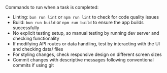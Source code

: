 Commands to run when a task is completed:
- Linting: `bun run lint` or `npm run lint` to check for code quality issues
- Build: `bun run build` or `npm run build` to ensure the app builds successfully
- No explicit testing setup, so manual testing by running dev server and checking functionality
- If modifying API routes or data handling, test by interacting with the UI and checking data/ files
- For styling changes, check responsive design on different screen sizes
- Commit changes with descriptive messages following conventional commits if using git